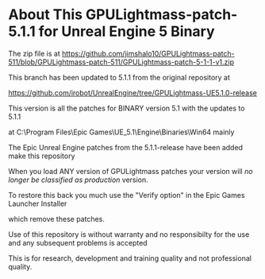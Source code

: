 About This GPULightmass-patch-5.1.1 for Unreal Engine 5 Binary
==========================================================

The zip file is at 
https://github.com/jimshalo10/GPULightmass-patch-511/blob/GPULightmass-patch-511/GPULightmass-patch-5-1-1-v1.zip

This branch has been updated to 5.1.1 from the original repository at 

https://github.com/irobot/UnrealEngine/tree/GPULightmass-UE5.1.0-release


This version is all the patches for BINARY version 5.1 with the updates to 5.1.1

at C:\Program Files\Epic Games\UE_5.1\Engine\Binaries\Win64 mainly

The Epic Unreal Engine patches from the 5.1.1-release have been added make this repository


When you load ANY version of GPULightmass patches your version will *no longer be classified as production* version. 

To restore this back you much use the "Verify option" in the Epic Games Launcher Installer

which remove these patches.

Use of this repository is without warranty and no responsibilty for the use and any subsequent problems is accepted


This is for research, development and training quality and not professional quality.
